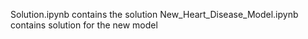 Solution.ipynb contains the solution
New_Heart_Disease_Model.ipynb contains solution for the new model